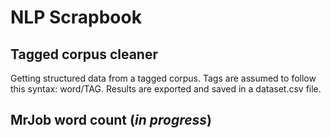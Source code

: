# NLP Scrapbook

## Tagged corpus cleaner
Getting structured data from a tagged corpus. Tags are assumed to follow this syntax: word/TAG. Results are exported and saved in a dataset.csv file.

## MrJob word count (*in progress*)
